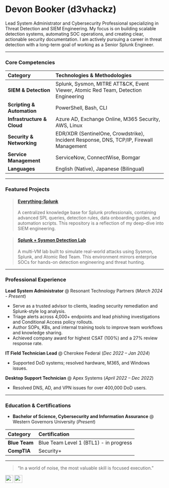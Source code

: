 # Devon Booker (d3vhackz)

Lead System Administrator and Cybersecurity Professional specializing in Threat Detection and SIEM Engineering. My focus is on building scalable detection systems, automating SOC operations, and creating clear, actionable security documentation. I am actively pursuing a career in threat detection with a long-term goal of working as a Senior Splunk Engineer.

---

### Core Competencies

| Category | Technologies & Methodologies |
| :--- | :--- |
| **SIEM & Detection** | Splunk, Sysmon, MITRE ATT&CK, Event Viewer, Atomic Red Team, Detection Engineering |
| **Scripting & Automation** | PowerShell, Bash, CLI |
| **Infrastructure & Cloud** | Azure AD, Exchange Online, M365 Security, AWS, Linux |
| **Security & Networking** | EDR/XDR (SentinelOne, Crowdstrike), Incident Response, DNS, TCP/IP, Firewall Management |
| **Service Management** | ServiceNow, ConnectWise, Bomgar |
| **Languages** | English (Native), Japanese (Bilingual) |

---

### Featured Projects

> #### [Everything-Splunk](https://github.com/d3vhackz/Everything-Splunk)
> A centralized knowledge base for Splunk professionals, containing advanced SPL queries, detection rules, data onboarding guides, and automation scripts. This repository is a reflection of my deep-dive into SIEM engineering.

> #### [Splunk + Sysmon Detection Lab](https://github.com/d3vhackz/splunk-homelab)
> A multi-VM lab built to simulate real-world attacks using Sysmon, Splunk, and Atomic Red Team. This environment mirrors enterprise SOCs for hands-on detection engineering and threat hunting.

---

### Professional Experience

**Lead System Administrator** @ Resonant Technology Partners (_March 2024 - Present_)
*   Serve as a trusted advisor to clients, leading security remediation and Splunk-style log analysis.
*   Triage alerts across 4,000+ endpoints and lead phishing investigations and Conditional Access policy rollouts.
*   Author SOPs, KBs, and internal training tools to improve team workflows and knowledge sharing.
*   Achieved company award for highest CSAT (100%) and a 27% review response rate.

**IT Field Technician Lead** @ Cherokee Federal (_Dec 2022 – Jan 2024_)
*   Supported DoD systems; resolved hardware, M365, and Windows issues.

**Desktop Support Technician** @ Apex Systems (_April 2022 – Dec 2022_)
*   Resolved DNS, AD, and VPN issues for over 400,000 DoD users.

---

### Education & Certifications

*   **Bachelor of Science, Cybersecurity and Information Assurance** @ Western Governors University (_Present_)

| Category | Certification |
| :--- | :--- |
| **Blue Team** | Blue Team Level 1 (BTL1) - in progress |
| **CompTIA** | Security+ |

---

> “In a world of noise, the most valuable skill is focused execution.”

[<img src="https://img.shields.io/badge/LinkedIn-0077B5?style=for-the-badge&logo=linkedin&logoColor=white" height="25">](https://www.linkedin.com/in/d3vhackz)
[<img src="https://img.shields.io/badge/GitHub-181717?style=for-the-badge&logo=github&logoColor=white" height="25">](https://github.com/d3vhackz)
